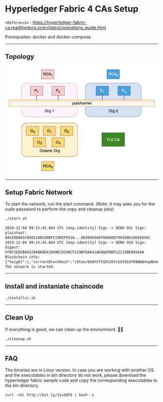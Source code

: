 
# Hyperledger Fabric 4 CAs Setup

`<Reference>` : <https://hyperledger-fabric-ca.readthedocs.io/en/latest/operations_guide.html>

Prerequsites: docker and docker-compose

***

## Topology

![Logical Topology](config/logical_topology_raft.png)

***

## Setup Fabric Network

To start the network, run the start command.
(Note: It may asks you for the sudo password to perform the copy and cleanup jobs)

```bash
./start.sh
```

```console
2019-12-04 09:15:43.664 UTC [msp.identity] Sign -> DEBU 03c Sign: plaintext: 0ACE080A5C08031A0C08BFF29DEF0510...6E496E666F0A096D796368616E6E656C
2019-12-04 09:15:43.664 UTC [msp.identity] Sign -> DEBU 03d Sign: digest: FF6F1ED2B403296BADD42899EC8248CF229BFDAD41AD9A899BF22C28BE095A4A
Blockchain info: {"height":1,"currentBlockHash":"/6tan/EbdYXfSSDV2DYcEUf8IdfEBWbB4vpNkmQP4lc="}
The network is started.
```

***

## Install and instaniate chaincode

```bash
./installcc.sh
```

***

## Clean Up

If everything is good, we can clean up the environment. :tada::tada:

```bash
./cleanup.sh
```

***

## FAQ

The binaries are in *Linux* version. In case you are working with another OS and the executables in *bin* directory do not work, please download the hyperledger fabric sample code and copy the corresponding executables to the *bin* directory.

```console
curl -sSL http://bit.ly/2ysbOFE | bash -s
```
